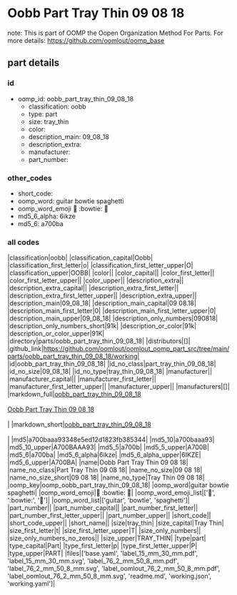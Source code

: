 # Oobb Part Tray Thin 09 08 18  

note: This is part of OOMP the Oopen Organization Method For Parts. For more details: https://github.com/oomlout/oomp_base

##  part details





### id
* oomp_id: oobb_part_tray_thin_09_08_18
  * classification: oobb
  * type: part
  * size: tray_thin
  * color: 
  * description_main: 09_08_18
  * description_extra: 
  * manufacturer: 
  * part_number: 

### other_codes
* short_code: 
* oomp_word: guitar bowtie spaghetti
* oomp_word_emoji :guitar: :bowtie: :spaghetti:
* md5_6_alpha: 6ikze
* md5_6: a700ba

### all codes 
|classification|oobb|
|classification_capital|Oobb|
|classification_first_letter|o|
|classification_first_letter_upper|O|
|classification_upper|OOBB|
|color||
|color_capital||
|color_first_letter||
|color_first_letter_upper||
|color_upper||
|description_extra||
|description_extra_capital||
|description_extra_first_letter||
|description_extra_first_letter_upper||
|description_extra_upper||
|description_main|09_08_18|
|description_main_capital|09 08.18|
|description_main_first_letter|0|
|description_main_first_letter_upper|0|
|description_main_upper|09_08_18|
|description_only_numbers|090818|
|description_only_numbers_short|91k|
|description_or_color|91k|
|description_or_color_upper|91K|
|directory|parts/oobb_part_tray_thin_09_08_18|
|distributors|[]|
|github_link|https://github.com/oomlout/oomlout_oomp_part_src/tree/main/parts/oobb_part_tray_thin_09_08_18/working|
|id|oobb_part_tray_thin_09_08_18|
|id_no_class|part_tray_thin_09_08_18|
|id_no_size|09_08_18|
|id_no_type|tray_thin_09_08_18|
|manufacturer||
|manufacturer_capital||
|manufacturer_first_letter||
|manufacturer_first_letter_upper||
|manufacturer_upper||
|manufacturers|[]|
|markdown_full|[oobb_part_tray_thin_09_08_18](https://github.com/oomlout/oomlout_oomp_part_src/tree/main/parts/oobb_part_tray_thin_09_08_18/working)<br>[](https://github.com/oomlout/oomlout_oomp_part_src/tree/main/parts/oobb_part_tray_thin_09_08_18/working)<br>[Oobb Part Tray Thin 09 08 18](https://github.com/oomlout/oomlout_oomp_part_src/tree/main/parts/oobb_part_tray_thin_09_08_18/working)<br><br>|
|markdown_short|[oobb_part_tray_thin_09_08_18](https://github.com/oomlout/oomlout_oomp_part_src/tree/main/parts/oobb_part_tray_thin_09_08_18/working)<br><br>|
|md5|a700baaa93348e5ed12d1823fb385344|
|md5_10|a700baaa93|
|md5_10_upper|A700BAAA93|
|md5_5|a700b|
|md5_5_upper|A700B|
|md5_6|a700ba|
|md5_6_alpha|6ikze|
|md5_6_alpha_upper|6IKZE|
|md5_6_upper|A700BA|
|name|Oobb Part Tray Thin 09 08 18|
|name_no_class|Part Tray Thin 09 08 18|
|name_no_size|09 08 18|
|name_no_size_short|09 08 18|
|name_no_type|Tray Thin 09 08 18|
|oomp_key|oomp_oobb_part_tray_thin_09_08_18|
|oomp_word|guitar bowtie spaghetti|
|oomp_word_emoji|:guitar: :bowtie: :spaghetti:|
|oomp_word_emoji_list|[':guitar:', ':bowtie:', ':spaghetti:']|
|oomp_word_list|['guitar', 'bowtie', 'spaghetti']|
|part_number||
|part_number_capital||
|part_number_first_letter||
|part_number_first_letter_upper||
|part_number_upper||
|short_code||
|short_code_upper||
|short_name||
|size|tray_thin|
|size_capital|Tray Thin|
|size_first_letter|t|
|size_first_letter_upper|T|
|size_only_numbers||
|size_only_numbers_no_zeros||
|size_upper|TRAY_THIN|
|type|part|
|type_capital|Part|
|type_first_letter|p|
|type_first_letter_upper|P|
|type_upper|PART|
|files|['base.yaml', 'label_15_mm_30_mm.pdf', 'label_15_mm_30_mm.svg', 'label_76_2_mm_50_8_mm.pdf', 'label_76_2_mm_50_8_mm.svg', 'label_oomlout_76_2_mm_50_8_mm.pdf', 'label_oomlout_76_2_mm_50_8_mm.svg', 'readme.md', 'working.json', 'working.yaml']|
